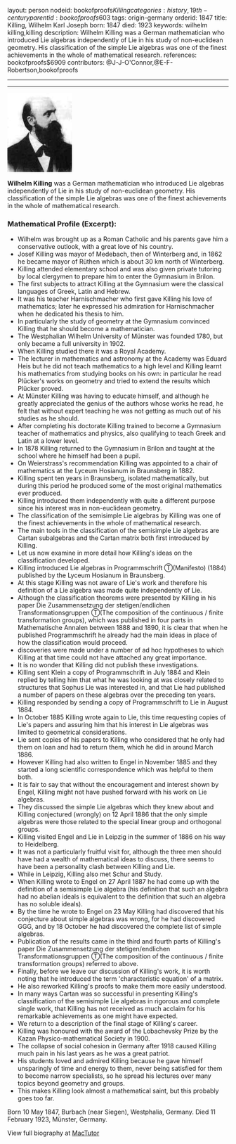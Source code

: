 layout: person
nodeid: bookofproofs$Killing
categories: history,19th-century
parentid: bookofproofs$603
tags: origin-germany
orderid: 1847
title: Killing, Wilhelm Karl Joseph
born: 1847
died: 1923
keywords: wilhelm killing,killing
description: Wilhelm Killing was a German mathematician who introduced Lie algebras independently of Lie in his study of non-euclidean geometry. His classification of the simple Lie algebras was one of the finest achievements in the whole of mathematical research.
references: bookofproofs$6909
contributors: @J-J-O'Connor,@E-F-Robertson,bookofproofs

---



---

![Killing.jpg](https://github.com/bookofproofs/bookofproofs.github.io/blob/main/_sources/_assets/images/portraits/Killing.jpg?raw=true)

**Wilhelm Killing** was a German mathematician who introduced Lie algebras independently of Lie in his study of non-euclidean geometry. His classification of the simple Lie algebras was one of the finest achievements in the whole of mathematical research.

### Mathematical Profile (Excerpt):
* Wilhelm was brought up as a Roman Catholic and his parents gave him a conservative outlook, with a great love of his country.
* Josef Killing was mayor of Medebach, then of Winterberg and, in 1862 he became mayor of Rüthen which is about 30 km north of Winterberg.
* Killing attended elementary school and was also given private tutoring by local clergymen to prepare him to enter the Gymnasium in Brilon.
* The first subjects to attract Killing at the Gymnasium were the classical languages of Greek, Latin and Hebrew.
* It was his teacher Harnischmacher who first gave Killing his love of mathematics; later he expressed his admiration for Harnischmacher when he dedicated his thesis to him.
* In particularly the study of geometry at the Gymnasium convinced Killing that he should become a mathematician.
* The Westphalian Wilhelm University of Münster was founded 1780, but only became a full university in 1902.
* When Killing studied there it was a Royal Academy.
* The lecturer in mathematics and astronomy at the Academy was Eduard Heis but he did not teach mathematics to a high level and Killing learnt his mathematics from studying books on his own: in particular he read Plücker's works on geometry and tried to extend the results which Plücker proved.
* At Münster Killing was having to educate himself, and although he greatly appreciated the genius of the authors whose works he read, he felt that without expert teaching he was not getting as much out of his studies as he should.
* After completing his doctorate Killing trained to become a Gymnasium teacher of mathematics and physics, also qualifying to teach Greek and Latin at a lower level.
* In 1878 Killing returned to the Gymnasium in Brilon and taught at the school where he himself had been a pupil.
* On Weierstrass's recommendation Killing was appointed to a chair of mathematics at the Lyceum Hosianum in Braunsberg in 1882.
* Killing spent ten years in Braunsberg, isolated mathematically, but during this period he produced some of the most original mathematics ever produced.
* Killing introduced them independently with quite a different purpose since his interest was in non-euclidean geometry.
* The classification of the semisimple Lie algebras by Killing was one of the finest achievements in the whole of mathematical research.
* The main tools in the classification of the semisimple Lie algebras are Cartan subalgebras and the Cartan matrix both first introduced by Killing.
* Let us now examine in more detail how Killing's ideas on the classification developed.
* Killing introduced Lie algebras in Programmschrift Ⓣ(Manifesto) (1884) published by the Lyceum Hosianum in Braunsberg.
* At this stage Killing was not aware of Lie's work and therefore his definition of a Lie algebra was made quite independently of Lie.
* Although the classification theorems were presented by Killing in his paper Die Zusammensetzung der stetigen/endlichen Transformationsgruppen Ⓣ(The composition of the continuous / finite transformation groups), which was published in four parts in Mathematische Annalen between 1888 and 1890, it is clear that when he published Programmschrift he already had the main ideas in place of how the classification would proceed.
* discoveries were made under a number of ad hoc hypotheses to which Killing at that time could not have attached any great importance.
* It is no wonder that Killing did not publish these investigations.
* Killing sent Klein a copy of Programmschrift in July 1884 and Klein replied by telling him that what he was looking at was closely related to structures that Sophus Lie was interested in, and that Lie had published a number of papers on these algebras over the preceding ten years.
* Killing responded by sending a copy of Programmschrift to Lie in August 1884.
* In October 1885 Killing wrote again to Lie, this time requesting copies of Lie's papers and assuring him that his interest in Lie algebras was limited to geometrical considerations.
* Lie sent copies of his papers to Killing who considered that he only had them on loan and had to return them, which he did in around March 1886.
* However Killing had also written to Engel in November 1885 and they started a long scientific correspondence which was helpful to them both.
* It is fair to say that without the encouragement and interest shown by Engel, Killing might not have pushed forward with his work on Lie algebras.
* They discussed the simple Lie algebras which they knew about and Killing conjectured (wrongly) on 12 April 1886 that the only simple algebras were those related to the special linear group and orthogonal groups.
* Killing visited Engel and Lie in Leipzig in the summer of 1886 on his way to Heidelberg.
* It was not a particularly fruitful visit for, although the three men should have had a wealth of mathematical ideas to discuss, there seems to have been a personality clash between Killing and Lie.
* While in Leipzig, Killing also met Schur and Study.
* When Killing wrote to Engel on 27 April 1887 he had come up with the definition of a semisimple Lie algebra (his definition that such an algebra had no abelian ideals is equivalent to the definition that such an algebra has no soluble ideals).
* By the time he wrote to Engel on 23 May Killing had discovered that his conjecture about simple algebras was wrong, for he had discovered GGG, and by 18 October he had discovered the complete list of simple algebras.
* Publication of the results came in the third and fourth parts of Killing's paper Die Zusammensetzung der stetigen/endlichen Transformationsgruppen Ⓣ(The composition of the continuous / finite transformation groups) referred to above.
* Finally, before we leave our discussion of Killing's work, it is worth noting that he introduced the term 'characteristic equation' of a matrix.
* He also reworked Killing's proofs to make them more easily understood.
* In many ways Cartan was so successful in presenting Killing's classification of the semisimple Lie algebras in rigorous and complete single work, that Killing has not received as much acclaim for his remarkable achievements as one might have expected.
* We return to a description of the final stage of Killing's career.
* Killing was honoured with the award of the Lobachevsky Prize by the Kazan Physico-mathematical Society in 1900.
* The collapse of social cohesion in Germany after 1918 caused Killing much pain in his last years as he was a great patriot.
* His students loved and admired Killing because he gave himself unsparingly of time and energy to them, never being satisfied for them to become narrow specialists, so he spread his lectures over many topics beyond geometry and groups.
* This makes Killing look almost a mathematical saint, but this probably goes too far.

Born 10 May 1847, Burbach (near Siegen), Westphalia, Germany. Died 11 February 1923, Münster, Germany.

View full biography at [MacTutor](https://mathshistory.st-andrews.ac.uk/Biographies/Killing/)
